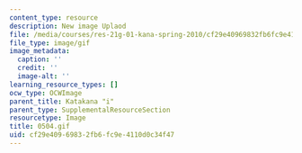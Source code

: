 ```yaml
---
content_type: resource
description: New image Uplaod
file: /media/courses/res-21g-01-kana-spring-2010/cf29e40969832fb6fc9e4110d0c34f47_0504.gif
file_type: image/gif
image_metadata:
  caption: ''
  credit: ''
  image-alt: ''
learning_resource_types: []
ocw_type: OCWImage
parent_title: Katakana "i"
parent_type: SupplementalResourceSection
resourcetype: Image
title: 0504.gif
uid: cf29e409-6983-2fb6-fc9e-4110d0c34f47
---
```

